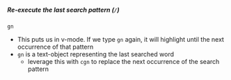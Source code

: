 
##### Re-execute the last search pattern (`/`)
`gn`
- This puts us in v-mode. If we type `gn` again, it will highlight until the next occurrence of that pattern
- `gn` is a text-object representing the last searched word
	- leverage this with `cgn` to replace the next occurrence of the search pattern
